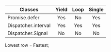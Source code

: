 | Classes | Yield | Loop | Single |
| --- | :-: | :-: | :-: |
| Promise.defer | Yes | No | Yes |
| Dispatcher.interval | Yes | Yes | Yes |
| Dispatcher.Signal | No | No | No |

Lowest row = Fastest;